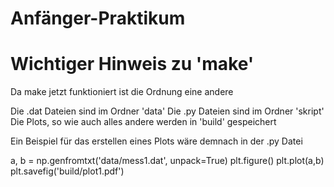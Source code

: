 # Anfänger-Praktikum

# Wichtiger Hinweis zu 'make'

Da make jetzt funktioniert ist die Ordnung eine andere

Die .dat Dateien sind im Ordner 'data'
Die .py Dateien  sind im Ordner 'skript'
Die Plots, so wie auch alles andere werden in 'build' gespeichert

Ein Beispiel für das erstellen eines Plots wäre demnach in der .py Datei

a, b = np.genfromtxt('data/mess1.dat', unpack=True)
plt.figure()
plt.plot(a,b)
plt.savefig('build/plot1.pdf')
